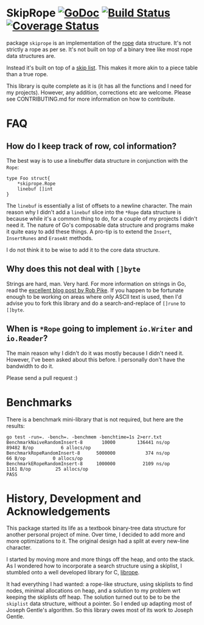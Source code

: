 # SkipRope [![GoDoc](https://godoc.org/github.com/chewxy/skiprope?status.svg)](https://godoc.org/github.com/chewxy/skiprope) [![Build Status](https://travis-ci.org/chewxy/skiprope.svg?branch=master)](https://travis-ci.org/chewxy/skiprope) [![Coverage Status](https://coveralls.io/repos/github/chewxy/skiprope/badge.svg?branch=master)](https://coveralls.io/github/chewxy/skiprope?branch=master) #

package `skiprope` is an implementation of the [rope](https://en.wikipedia.org/wiki/Rope_%28data_structure%29) data structure. It's not strictly a rope as per se. It's not built on top of a binary tree like most rope data structures are. 

Instead it's built on top of a [skip list](https://en.wikipedia.org/wiki/Skip_list).  This makes it more akin to a piece table than a true rope. 

This library is quite complete as it is (it has all the functions and I need for my projects). However, any addition, corrections etc are welcome. Please see CONTRIBUTING.md for more information on how to contribute. 


# FAQ #

## How do I keep track of row, col information? ##

The best way is to use a linebuffer data structure in conjunction with the `Rope`:

```
type Foo struct{
	*skiprope.Rope
	linebuf []int
}
```

The `linebuf` is essentially a list of offsets to a newline character. The main reason why I didn't add a `linebuf` slice into the `*Rope` data structure is because while it's a common thing to do, for a couple of my projects I didn't need it. The nature of Go's composable data structure and programs make it quite easy to add these things. A pro-tip is to extend the `Insert`, `InsertRunes` and `EraseAt` methods.

I do not think it to be wise to add it to the core data structure.

## Why does this not deal with `[]byte` ##

Strings are hard, man. Very hard. For more information on strings in Go, read the [excellent blog post by Rob Pike](https://blog.golang.org/strings). If you happen to be fortunate enough to be working on areas where only ASCII text is used, then I'd advise you to fork this library and do a search-and-replace of `[]rune` to `[]byte`. 

## When is `*Rope` going to implement `io.Writer` and `io.Reader`? ##

The main reason why I didn't do it was mostly because I didn't need it. However, I've been asked about this before. I personally don't have the bandwidth to do it.

Please send a pull request :)

# Benchmarks #

There is a benchmark mini-library that is not required, but here are the results:

```
go test -run=. -bench=. -benchmem -benchtime=1s 2>err.txt
BenchmarkNaiveRandomInsert-8   	   10000	    136441 ns/op	   89482 B/op	       6 allocs/op
BenchmarkRopeRandomInsert-8    	 5000000	       374 ns/op	      66 B/op	       0 allocs/op
BenchmarkERopeRandomInsert-8   	 1000000	      2109 ns/op	    1161 B/op	      25 allocs/op
PASS
```

# History, Development and Acknowledgements #
This package started its life as a textbook binary-tree data structure for another personal project of mine. Over time, I decided to add more and more optimizations to it. The original design had a split at every new-line character. 

I started by moving more and more things off the heap, and onto the stack. As I wondered how to incorporate a search structure using a skiplist, I stumbled onto a well developed library for C, [librope](https://github.com/josephg/librope).

It had everything I had wanted: a rope-like structure, using skiplists to find nodes, minimal allocations on heap, and a solution to my problem wrt keeping the skiplists off heap. The solution turned out to be to be the `skiplist` data structure, without a pointer. So I ended up adapting most of Joseph Gentle's algorithm. So this library owes most of its work to Joseph Gentle. 